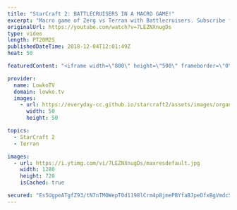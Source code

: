 ```yaml
---
title: "StarCraft 2: BATTLECRUISERS IN A MACRO GAME!"
excerpt: "Macro game of Zerg vs Terran with Battlecruisers. Subscribe for more videos: http://lowko.tv/youtube Epic Zerg vs Zerg match: https://goo.gl/E9r57B  We've seen some Battlecruiser cheeses, I've casted games where one of the progamers gets a Battlecruiser for early game aggression, but I have not seen"
originalUrl: https://youtube.com/watch?v=7LEZNXnugDs
type: video
length: PT20M2S
publishedDateTime: 2018-12-04T12:01:49Z
heat: 50

featuredContent: "<iframe width=\"800\" height=\"500\" frameborder=\"0\" src=\"https://www.youtube.com/embed/7LEZNXnugDs\" allow=\"accelerometer; autoplay; encrypted-media; gyroscope; picture-in-picture\" allowfullscreen></iframe>"

provider:
  name: LowkoTV
  domain: lowko.tv
  images:
    - url: https://everyday-cc.github.io/starcraft2/assets/images/organizations/lowko.tv-50x50.jpg
      width: 50
      height: 50

topics:
  - StarCraft 2
  - Terran

images:
  - url: https://i.ytimg.com/vi/7LEZNXnugDs/maxresdefault.jpg
    width: 1280
    height: 720
    isCached: true

secured: "Es5UgpeATgfZ93/tN7nTMOWepT0d1198lCrm4p8jmePBYfaBJpeDfxBgVmdcSSC4OI743LU64jLJ0fSlLetQ30jIOib9qHqsfrKbeSJVYijjYU/zLhtmZZfHTIZ4FQchZAOiAaij+CAh+ZIeLF/gShJ9zcIcrxVmNE8Nx7e9VZJN0rQW0yEUBcHxzHhKLmxizQH7FpUKhiViszzlTDgq5gOxnTyiVQu2sPtcGIS69M9NNeZXy7cYSglmqw2gCcwhc0ROGbutmdFfvkb9T2L8TUXz6qOVSniNgst0x3D2uvS6zl/7RTU8u6SOFOumx2TI1mIq5wz+IjesezysFYKTphSCNOS5WWnD4P3VkaWfn/3OTN6Tj2Ihmt7o3MdCvGtwdL4qKb86Np7ggkljdOJbqXKlC5jJknpcNgdarJCAP1Y=;iHIYHwJnrkBWZyIob7r9jg=="
---
```


